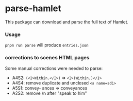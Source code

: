 # parse-hamlet

This package can download and parse the full text of Hamlet.

### Usage

`pnpm run parse` will produce `entries.json`

### corrections to scenes HTML pages

Some manual corrections were needed to parse:

- A4S2: `(<I>Within.</I>)` => `<I>(Within.)</I>`
- A4S4: remove duplicate and unclosed `<a name=sd1>`
- A5S1: convey- ances => conveyances
- A2S2: remove \n after "speak to him"
